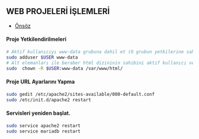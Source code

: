 ## WEB PROJELERİ İŞLEMLERİ

- [Önsöz](https://github.com/cicekhasan/DersNotlarim)


#### Proje Yetkilendirilmeleri

```bash
# Aktif kullanıcıyı www-data grubuna dahil et (O grubun yetkilerine sahip olur.)!
sudo adduser $USER www-data
# Alt elemanları ile beraber html dizininin sahibini aktif kullanıcı ve grubunu www-data yap!
sudo  chown -R $USER:www-data /var/www/html/
```

#### Proje URL Ayarlarını Yapma

```bash
sudo gedit /etc/apache2/sites-available/000-default.conf
sudo /etc/init.d/apache2 restart
```

#### Servisleri yeniden başlat.

```bash
sudo service apache2 restart
sudo service mariadb restart
```



